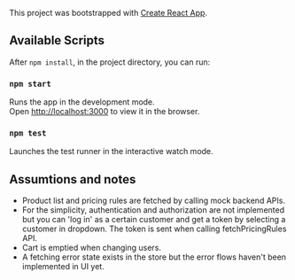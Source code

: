 This project was bootstrapped with [Create React App](https://github.com/facebook/create-react-app).

## Available Scripts

After `npm install`, in the project directory, you can run:

### `npm start`

Runs the app in the development mode.\
Open [http://localhost:3000](http://localhost:3000) to view it in the browser.


### `npm test`

Launches the test runner in the interactive watch mode.

## Assumtions and notes

- Product list and pricing rules are fetched by calling mock backend APIs.
- For the simplicity, authentication and authorization are not implemented but you can 'log in' as a certain customer and get a token by selecting a customer in dropdown. The token is sent when calling fetchPricingRules API.
- Cart is emptied when changing users.
- A fetching error state exists in the store but the error flows haven't been implemented in UI yet.